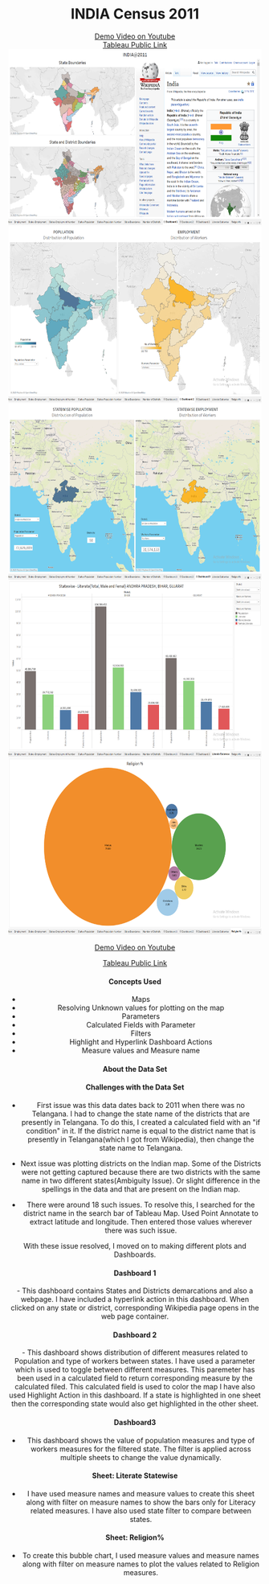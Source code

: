 <h1><center>INDIA Census 2011</center></h1>
<center><a href="https://youtu.be/SdT4mogSeOk" target="_blank">Demo Video on Youtube</a></center>

<center><a href="https://public.tableau.com/profile/satya.venkatesh#!/vizhome/India2011_15779645968680/Dashboard1" target="_blank">Tableau Public Link</a></center>

<center><img src="images/1.png" width = 600 height = 350></center>





<center><img src="images/2.png" width = 600 height = 350>


<center><img src="images/3.png" width = 600 height = 350></center>

<center><img src="images/4.png" width = 600 height = 350></center>

<center><img src="images/5.png" width = 600 height = 350></center>

<a href="https://youtu.be/SdT4mogSeOk" target="_blank">Demo Video on Youtube</a>

<a href="https://public.tableau.com/profile/satya.venkatesh#!/vizhome/India2011_15779645968680/Dashboard1" target="_blank">Tableau Public Link</a>

<h4> Concepts Used </h4>

- Maps
- Resolving Unknown values for plotting on the map
- Parameters
- Calculated Fields with Parameter
- Filters
- Highlight and Hyperlink Dashboard Actions
- Measure values and Measure name

<h4> About the Data Set </h4>

<h4> Challenges with the Data Set </h4>

- First issue was this data dates back to 2011 when there was no Telangana. I had to change the state name of the districts that are presently in Telangana. To do this, I created a calculated field with an "if condition" in it. If the district name is equal to the district name that is presently in Telangana(which I got from Wikipedia), then change the state name to Telangana.

- Next issue was plotting districts on the Indian map. Some of the Districts were not getting captured because  there are two districts with the same name in two different states(Ambiguity Issue). Or slight difference in the spellings in the data and that are present on the Indian map.

- There were around 18 such issues. To resolve this, I searched for the district name in the search bar of Tableau Map. Used Point Annotate to extract latitude and longitude. Then entered those values wherever there was such issue.

With these issue resolved, I moved on to making different plots and Dashboards. 

<h4> Dashboard 1 </h4>
- This dashboard contains States and Districts demarcations and also a webpage. I have included a hyperlink action in this dashboard. When clicked on any state or district, corresponding Wikipedia page opens in the web page  container.

<h4> Dashboard 2 </h4>
- This dashboard shows distribution of different measures related to Population and type of workers
  between states. I have used a parameter which is used to toggle between different measures. This paremeter has been used in a calculated field to return corresponding measure by the calculated filed.
  This calculated field is used to color the map I have also used Highlight Action in this dashboard. If a state is highlighted in one sheet then the corresponding state would also get highlighted in the other sheet.

<h4> Dashboard3 </h4>

- This dashboard shows the value of population measures and type of workers measures for the filtered state. The filter is applied across multiple sheets to change the value dynamically.

<h4> Sheet: Literate Statewise </h4>

- I have used measure names and measure values to create this sheet along with filter on measure names to show the bars only for Literacy related measures. I have also used state filter to compare between states.

<h4> Sheet: Religion% </h4>

- To create this bubble chart, I used measure values and measure names along with filter on
  measure names to plot the values related to Religion measures.